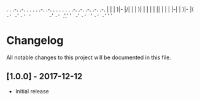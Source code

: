 . . .-. .-. .  . . .   .-. .-. . . . . . .   .-. .-. .-. .-. .-. 
| | |  )|-  |\/|  |    |  )| | | | | |\| |   | | |-| |  )|-  |(  
`-' `-' `-' '  `  `    `-' `-' `.'.' ' ` `-' `-' ` ' `-' `-' ' '   


# Changelog
All notable changes to this project will be documented in this file.

## [1.0.0] - 2017-12-12
- Initial release
